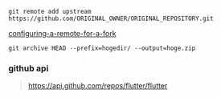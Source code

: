 ```
git remote add upstream https://github.com/ORIGINAL_OWNER/ORIGINAL_REPOSITORY.git
```
[configuring-a-remote-for-a-fork](https://help.github.com/articles/configuring-a-remote-for-a-fork/)

```
git archive HEAD --prefix=hogedir/ --output=hoge.zip
```
### github api
> https://api.github.com/repos/flutter/flutter
